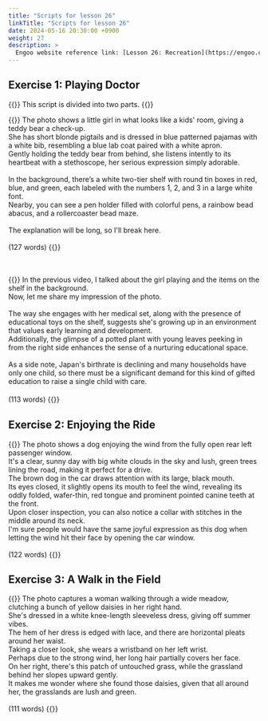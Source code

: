 ```yaml
---
title: "Scripts for lesson 26"
linkTitle: "Scripts for lesson 26"
date: 2024-05-16 20:30:00 +0900
weight: 27
description: >
  Engoo website reference link: [Lesson 26: Recreation](https://engoo.com/app/lessons/describing-pictures-intermediate-describing-pictures-recreation/2-jirkxbEeelWTuIy6DYUQ?category_id=P_HriMOnEeifo0O-yMP42w&course_id=ZZasjsOnEeiHZVOMC0VfdA)
---
```


## Exercise 1: Playing Doctor

{{<alert>}}
This script is divided into two parts.
{{</alert>}}

{{<card header="**1st script**">}}
The photo shows a little girl in what looks like a kids' room, giving a teddy bear a check-up. <br/>
She has short blonde pigtails and is dressed in blue patterned pajamas with a white bib, resembling a blue lab coat paired with a white apron. <br/>
Gently holding the teddy bear from behind, she listens intently to its heartbeat with a stethoscope, her serious expression simply adorable.<br/>
<br/>
In the background, there’s a white two-tier shelf with round tin boxes in red, blue, and green, each labeled with the numbers 1, 2, and 3 in a large white font. <br/>
Nearby, you can see a pen holder filled with colorful pens, a rainbow bead abacus, and a rollercoaster bead maze. <br/>
<br/>
The explanation will be long, so I'll break here.<br/>
<br/>
(127 words)
{{</card>}}

　

{{<card header="**2nd script**">}}
In the previous video, I talked about the girl playing and the items on the shelf in the background. <br/>
Now, let me share my impression of the photo.<br/>
<br/>
The way she engages with her medical set, along with the presence of educational toys on the shelf, suggests she's growing up in an environment that values early learning and development. <br/>
Additionally, the glimpse of a potted plant with young leaves peeking in from the right side enhances the sense of a nurturing educational space.<br/>
<br/>
As a side note, Japan's birthrate is declining and many households have only one child, so there must be a significant demand for this kind of gifted education to raise a single child with care.<br/>
<br/>
(113 words)
{{</card>}}
　

## Exercise 2: Enjoying the Ride

{{<card header="**Script**">}}
The photo shows a dog enjoying the wind from the fully open rear left passenger window. <br/>
It's a clear, sunny day with big white clouds in the sky and lush, green trees lining the road, making it perfect for a drive. <br/>
The brown dog in the car draws attention with its large, black mouth. <br/>
Its eyes closed, it slightly opens its mouth to feel the wind, revealing its oddly folded, wafer-thin, red tongue and prominent pointed canine teeth at the front. <br/>
Upon closer inspection, you can also notice a collar with stitches in the middle around its neck.<br/>
I'm sure people would have the same joyful expression as this dog when letting the wind hit their face by opening the car window.<br/>
<br/>
(122 words)
{{</card>}}

## Exercise 3: A Walk in the Field

{{<card header="**Script**">}}
The photo captures a woman walking through a wide meadow, clutching a bunch of yellow daisies in her right hand. <br/>
She's dressed in a white knee-length sleeveless dress, giving off summer vibes. <br/>
The hem of her dress is edged with lace, and there are horizontal pleats around her waist. <br/>
Taking a closer look, she wears a wristband on her left wrist. <br/>
Perhaps due to the strong wind, her long hair partially covers her face. <br/>
On her right, there's this patch of untouched grass, while the grassland behind her slopes upward gently.<br/>
It makes me wonder where she found those daisies, given that all around her, the grasslands are lush and green.<br/>
<br/>
(111 words)
{{</card>}}
